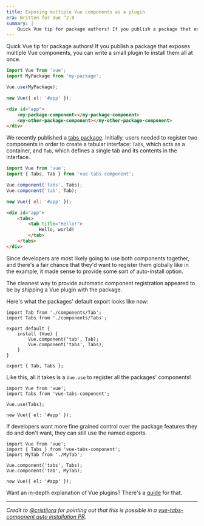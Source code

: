 ```yaml
---
title: Exposing multiple Vue components as a plugin
era: Written for Vue ^2.0
summary: |
    Quick Vue tip for package authors! If you publish a package that exposes multiple Vue components, you can write a small plugin to install them all at once.
---
```

Quick Vue tip for package authors! If you publish a package that exposes multiple Vue components, you can write a small plugin to install them all at once.

```js
import Vue from 'vue';
import MyPackage from 'my-package';

Vue.use(MyPackage);

new Vue({ el: '#app' });
```

```html
<div id="app">
    <my-package-component></my-package-component>
    <my-other-package-component></my-other-package-component>
</div>
```

We recently published a [tabs package](https://github.com/spatie/vue-tabs-component). Initially, users needed to register two components in order to create a tabular interface: `Tabs`, which acts as a container, and `Tab`, which defines a single tab and its contents in the interface.

```js
import Vue from 'vue';
import { Tabs, Tab } from 'vue-tabs-component';

Vue.component('tabs', Tabs);
Vue.component('tab', Tab);

new Vue({ el: '#app' });
```

```html
<div id="app">
    <tabs>
        <tab title="Hello!">
            Hello, world!
        </tab>
    </tabs>
</div>
```

Since developers are most likely going to use both components together, and there's a fair chance that they'd want to register them globally like in the example, it made sense to provide some sort of auto-install option.

The cleanest way to provide automatic component registration appeared to be by shipping a Vue plugin with the package.

Here's what the packages' default export looks like now:

```
import Tab from './components/Tab';
import Tabs from './components/Tabs';

export default {
    install (Vue) {
        Vue.component('tab', Tab);
        Vue.component('tabs', Tabs);
    }
}

export { Tab, Tabs };
```

Like this, all it takes is a `Vue.use` to register all the packages' components!

```
import Vue from 'vue';
import Tabs from 'vue-tabs-component';

Vue.use(Tabs);

new Vue({ el: '#app' });
```

If developers want more fine grained control over the package features they do and don't want, they can still use the named exports.

```
import Vue from 'vue';
import { Tabs } from 'vue-tabs-component';
import MyTab from './MyTab';

Vue.component('tabs', Tabs);
Vue.component('tab', MyTab);

new Vue({ el: '#app' });
```

<aside>
Want an in-depth explanation of Vue plugins? There's a <a href="https://vuejs.org/v2/guide/plugins.html">guide</a> for that.
</aside>

---

*Credit to [@cristijora](https://github.com/cristijora) for pointing out that this is possible in a [vue-tabs-component auto installation PR](https://github.com/spatie/vue-tabs-component/pull/7#issuecomment-302302696).*
